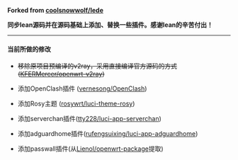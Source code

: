 **Forked from [coolsnowwolf/lede](https://github.com/coolsnowwolf/lede)**

**同步lean源码并在源码基础上添加、替换一些插件。感谢lean的辛苦付出！**

---


#### 当前所做的修改
- ~~移除原项目预编译的v2ray，采用直接编译官方源码的方式 ([KFERMercer/openwrt-v2ray](https://github.com/KFERMercer/openwrt-v2ray))~~

- 添加OpenClash插件 ([vernesong/OpenClash](https://github.com/vernesong/OpenClash))

- 添加Rosy主题 ([rosywrt/luci-theme-rosy](https://github.com/rosywrt/luci-theme-rosy))

- 添加serverchan插件([tty228/luci-app-serverchan](https://github.com/tty228/luci-app-serverchan))

- 添加adguardhome插件([rufengsuixing/luci-app-adguardhome](https://github.com/rufengsuixing/luci-app-adguardhome))

- 添加passwall插件(从[Lienol/openwrt-package](https://github.com/Lienol/openwrt-package)提取)
